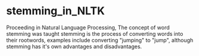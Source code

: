 # stemming_in_NLTK

Proceeding in Natural Language Processing, The concept of word stemming was taught
stemming is the process of converting words into their rootwords, examples include converting "jumping" to "jump", although stemming has it's own advantages and disadvantages.